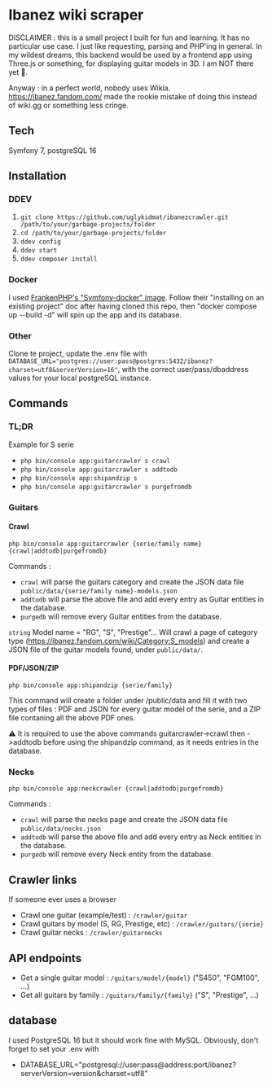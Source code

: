 # Ibanez wiki scraper

DISCLAIMER : this is a small project I built for fun and learning. It has no
particular use case. I just like requesting, parsing and PHP'ing in general. In
my wildest dreams, this backend would be used by a frontend app using Three.js or
something, for displaying guitar models in 3D. I am NOT there yet 🤧.

Anyway : in a perfect world, nobody uses Wikia.
https://ibanez.fandom.com/ made the rookie mistake of doing this instead of wiki.gg or something less cringe.

## Tech
Symfony 7, postgreSQL 16

## Installation
### DDEV
1. `git clone https://github.com/uglykidmat/ibanezcrawler.git /path/to/your/garbage-projects/folder`
2. `cd /path/to/your/garbage-projects/folder`
2. `ddev config`
3. `ddev start`
4. `ddev composer install`
   
### Docker
I used [FrankenPHP's "Symfony-docker"
image](https://github.com/dunglas/symfony-docker/blob/main/docs/existing-project.md).
Follow their "installing on an existing project" doc after having cloned this
repo, then "docker compose up --build -d" will spin up the app and its database.

### Other
Clone te project, update the .env file with
`DATABASE_URL="postgres://user:pass@postgres:5432/ibanez?charset=utf8&serverVersion=16"`,
with the correct user/pass/dbaddress values for your local postgreSQL instance.

## Commands

### TL;DR
Example for S serie
* `php bin/console app:guitarcrawler s crawl`
* `php bin/console app:guitarcrawler s addtodb`
* `php bin/console app:shipandzip s`
* `php bin/console app:guitarcrawler s purgefromdb`

### Guitars
#### Crawl
`php bin/console app:guitarcrawler {serie/family name} {crawl|addtodb|purgefromdb}`

Commands :
* `crawl` will parse the guitars category and create the JSON data file `public/data/{serie/family name}-models.json` 
* `addtodb` will parse the above file and add every entry as Guitar entities in the database.
* `purgedb` will remove every Guitar entities from the database.

`string` Model name  = "RG", "S", "Prestige"...
Will crawl a page of category type (https://ibanez.fandom.com/wiki/Category:S_models) and create a JSON file of the guitar models found, under `public/data/`.

#### PDF/JSON/ZIP
`php bin/console app:shipandzip {serie/family}`

This command will create a folder under /public/data and fill it with two types of files : PDF and JSON for every guitar model of the serie, and a ZIP file contaning all the above PDF ones.

⚠️ It is required to use the above commands
guitarcrawler->crawl then ->addtodb before
using the shipandzip command, as it needs entries in the database. 

### Necks
`php bin/console app:neckcrawler {crawl|addtodb|purgefromdb}`

Commands : 
* `crawl` will parse the necks page and create the JSON data file `public/data/necks.json` 
* `addtodb` will parse the above file and add every entry as Neck entities in the database.
* `purgedb` will remove every Neck entity from the database.

## Crawler links
If someone ever uses a browser

* Crawl one guitar (example/test) : `/crawler/guitar`
* Crawl guitars by model (S, RG, Prestige, etc) : `/crawler/guitars/{serie}`
* Crawl guitar necks : `/crawler/guitarnecks`

## API endpoints
* Get a single guitar model : `/guitars/model/{model}` ("S450", "FGM100", ...)
* Get all guitars by family : `/guitars/family/{family}` ("S", "Prestige", ...)

## database
I used PostgreSQL 16 but it should work fine with MySQL. Obviously, don't forget to set your .env with
* DATABASE_URL="postgresql://user:pass@address:port/ibanez?serverVersion=version&charset=utf8"